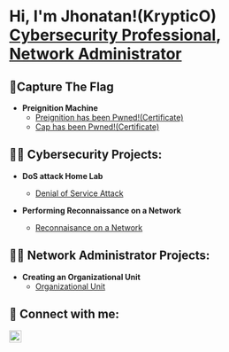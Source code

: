 <h1>Hi, I'm Jhonatan!(KrypticO) <br/><a href="https://www.linkedin.com/in/jhonatan-oyola/">Cybersecurity Professional</a>, <a href="https://www.linkedin.com/in/jhonatan-oyola/">Network Administrator</a>

<h2> 🚩Capture The Flag </h2>

- <b> Preignition Machine</b>
  - [Preignition has been Pwned!(Certificate)](https://www.hackthebox.com/achievement/machine/2313849/397)
  - [Cap has been Pwned!(Certificate)](https://www.hackthebox.com/achievement/machine/2313849/351)
      
<h2>👨‍💻 Cybersecurity Projects:</h2>

- <b>DoS attack Home Lab</b>
  - [Denial of Service Attack](https://github.com/JhonatanOP/DoSAttackLab)

- <b>Performing Reconnaissance on a Network </b>
  - [Reconnaisance on a Network](https://github.com/JhonatanOP/PerformingReconnaisance)


<h2>👨‍💻 Network Administrator Projects: </h2>

- <b>Creating an Organizational Unit</b>
  - [Organizational Unit](https://github.com/JhonatanOP/OrganizationalUnit)


<h2> 🤳 Connect with me:</h2>

[<img align="left" alt="JoshMadakor | LinkedIn" width="22px" src="https://cdn.jsdelivr.net/npm/simple-icons@v3/icons/linkedin.svg" />][linkedin]


[linkedin]: [https://www.linkedin.com/in/jhonatan-oyola/]

<!--
-->
